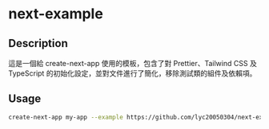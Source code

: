 # next-example

## Description

這是一個給 create-next-app 使用的模板，包含了對 Prettier、Tailwind CSS 及 TypeScript 的初始化設定，並對文件進行了簡化，移除測試類的組件及依賴項。

## Usage

```sh
create-next-app my-app --example https://github.com/lyc20050304/next-example
```
